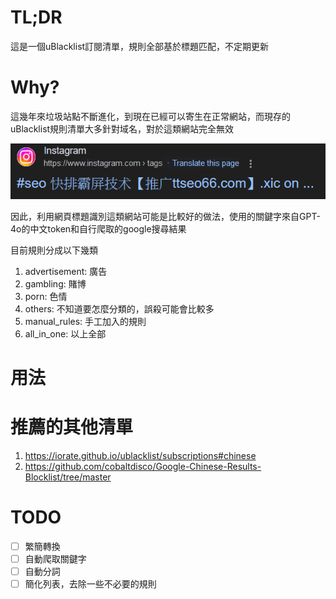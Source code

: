 # TL;DR
這是一個uBlacklist訂閱清單，規則全部基於標題匹配，不定期更新

# Why?
這幾年來垃圾站點不斷進化，到現在已經可以寄生在正常網站，而現存的uBlacklist規則清單大多針對域名，對於這類網站完全無效

![](hijacked.png)

因此，利用網頁標題識別這類網站可能是比較好的做法，使用的關鍵字來自GPT-4o的中文token和自行爬取的google搜尋結果

目前規則分成以下幾類
1. advertisement: 廣告
2. gambling: 賭博
3. porn: 色情
4. others: 不知道要怎麼分類的，誤殺可能會比較多
5. manual_rules: 手工加入的規則
6. all_in_one: 以上全部

# 用法


# 推薦的其他清單
1. https://iorate.github.io/ublacklist/subscriptions#chinese
2. https://github.com/cobaltdisco/Google-Chinese-Results-Blocklist/tree/master
# TODO
- [ ] 繁簡轉換
- [ ] 自動爬取關鍵字
- [ ] 自動分詞
- [ ] 簡化列表，去除一些不必要的規則
